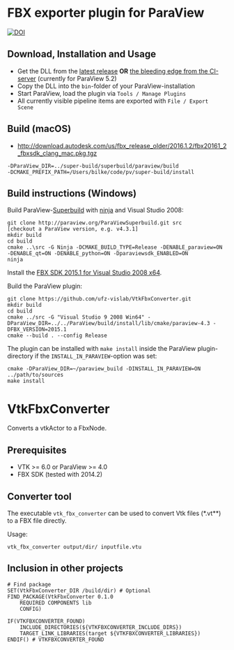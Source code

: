 # FBX exporter plugin for ParaView

[![DOI](https://zenodo.org/badge/DOI/10.5281/zenodo.2542738.svg)](https://doi.org/10.5281/zenodo.2542738)

## Download, Installation and Usage

- Get the DLL from the [latest release](https://github.com/ufz-vislab/VtkFbxConverter/releases/latest) **OR** [the bleeding edge from the CI-server](https://jenkins.opengeosys.org/job/ufz-vislab/job/VtkFbxConverter/job/master/lastSuccessfulBuild/artifact/build/pv_plugin/FbxExporter.dll) (currently for ParaView 5.2)
- Copy the DLL into the `bin`-folder of your ParaView-installation
- Start ParaView, load the plugin via `Tools / Manage Plugins`
- All currently visible pipeline items are exported with `File / Export Scene`

## Build (macOS)
- http://download.autodesk.com/us/fbx_release_older/2016.1.2/fbx20161_2_fbxsdk_clang_mac.pkg.tgz


```
-DParaView_DIR=../super-build/superbuild/paraview/build
-DCMAKE_PREFIX_PATH=/Users/bilke/code/pv/super-build/install
```

## Build instructions (Windows)

Build ParaView-[Superbuild](http://www.paraview.org/Wiki/ParaView/Superbuild) with [ninja](http://martine.github.io/ninja/) and Visual Studio 2008:

    git clone http://paraview.org/ParaViewSuperbuild.git src
    [checkout a ParaView version, e.g. v4.3.1]
    mkdir build
    cd build
    cmake ..\src -G Ninja -DCMAKE_BUILD_TYPE=Release -DENABLE_paraview=ON -DENABLE_qt=ON -DENABLE_python=ON -Dparaviewsdk_ENABLED=ON
    ninja


Install the [FBX SDK 2015.1 for Visual Studio 2008 x64](http://images.autodesk.com/adsk/files/fbx20151_fbxsdk_vs2008_win.exe).

Build the ParaView plugin:

    git clone https://github.com/ufz-vislab/VtkFbxConverter.git
    mkdir build
    cd build
    cmake ../src -G "Visual Studio 9 2008 Win64" -DParaView_DIR=../../ParaView/build/install/lib/cmake/paraview-4.3 -DFBX_VERSION=2015.1
    cmake --build . --config Release


The plugin can be installed with `make install` inside the ParaView plugin-directory if the
`INSTALL_IN_PARAVIEW`-option was set:

    cmake -DParaView_DIR=~/paraview_build -DINSTALL_IN_PARAVIEW=ON ../path/to/sources
    make install

# VtkFbxConverter #

Converts a vtkActor to a FbxNode.

## Prerequisites ##

- VTK >= 6.0 or ParaView >= 4.0
- FBX SDK (tested with 2014.2)

## Converter tool ##

The executable `vtk_fbx_converter` can be used to convert Vtk files (*.vt**) to a FBX file directly.

Usage:

    vtk_fbx_converter output/dir/ inputfile.vtu


## Inclusion in other projects ##

    # Find package
    SET(VtkFbxConverter_DIR /build/dir) # Optional
    FIND_PACKAGE(VtkFbxConverter 0.1.0
    	REQUIRED COMPONENTS lib
    	CONFIG)

    IF(VTKFBXCONVERTER_FOUND)
    	INCLUDE_DIRECTORIES(${VTKFBXCONVERTER_INCLUDE_DIRS})
    	TARGET_LINK_LIBRARIES(target ${VTKFBXCONVERTER_LIBRARIES})
    ENDIF() # VTKFBXCONVERTER_FOUND
